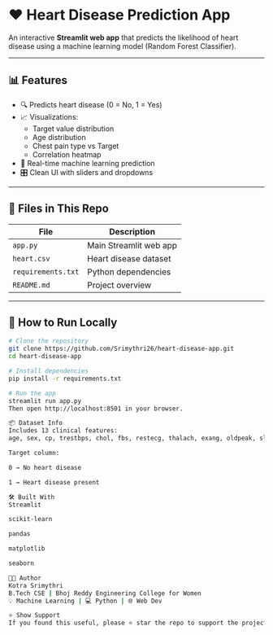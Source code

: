 # ❤️ Heart Disease Prediction App

An interactive **Streamlit web app** that predicts the likelihood of heart disease using a machine learning model (Random Forest Classifier).

---

## 📊 Features

- 🔍 Predicts heart disease (0 = No, 1 = Yes)  
- 📈 Visualizations:
  - Target value distribution
  - Age distribution
  - Chest pain type vs Target
  - Correlation heatmap
- 🧠 Real-time machine learning prediction  
- 🎛️ Clean UI with sliders and dropdowns

---

## 📁 Files in This Repo

| File              | Description                     |
|-------------------|---------------------------------|
| `app.py`          | Main Streamlit web app          |
| `heart.csv`       | Heart disease dataset           |
| `requirements.txt`| Python dependencies             |
| `README.md`       | Project overview                |

---

## 🚀 How to Run Locally

```bash
# Clone the repository
git clone https://github.com/Srimythri26/heart-disease-app.git
cd heart-disease-app

# Install dependencies
pip install -r requirements.txt

# Run the app
streamlit run app.py
Then open http://localhost:8501 in your browser.

📦 Dataset Info
Includes 13 clinical features:
age, sex, cp, trestbps, chol, fbs, restecg, thalach, exang, oldpeak, slope, ca, thal

Target column:

0 → No heart disease

1 → Heart disease present

🛠 Built With
Streamlit

scikit-learn

pandas

matplotlib

seaborn

👩‍💻 Author
Kotra Srimythri
B.Tech CSE | Bhoj Reddy Engineering College for Women
💡 Machine Learning | 💻 Python | 🌐 Web Dev

⭐ Show Support
If you found this useful, please ⭐ star the repo to support the project!
